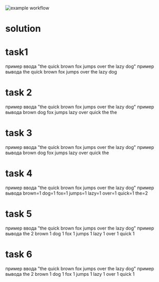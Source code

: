 ![example workflow](https://github.com/vladimirpd/solution/actions/workflows/blank.yml/badge.svg)

# solution
# task1 
пример ввода "the quick brown fox jumps over the lazy dog"
пример вывода the
quick
brown
fox
jumps
over
the
lazy
dog

# task 2
пример ввода "the quick brown fox jumps over the lazy dog"
пример вывода
brown
dog
fox
jumps
lazy
over
quick
the
the
 
# task 3
пример ввода "the quick brown fox jumps over the lazy dog"
пример вывода
brown
dog
fox
jumps
lazy
over
quick
the

# task 4
пример ввода "the quick brown fox jumps over the lazy dog"
пример вывода
brown=1
dog=1
fox=1
jumps=1
lazy=1
over=1
quick=1
the=2

# task 5
пример ввода "the quick brown fox jumps over the lazy dog"
пример вывода
the 2
brown 1
dog 1
fox 1
jumps 1
lazy 1
over 1
quick 1

# task 6
пример ввода "the quick brown fox jumps over the lazy dog"
пример вывода
the 2
brown 1
dog 1
fox 1
jumps 1
lazy 1
over 1
quick 1
